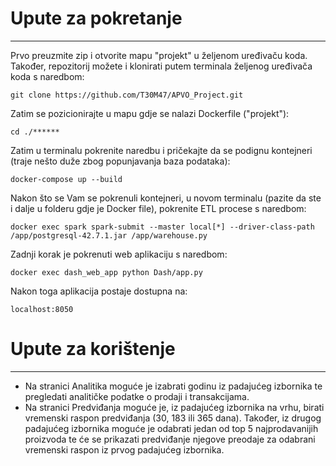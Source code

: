 <h1>Upute za pokretanje</h1>
<hr>
Prvo preuzmite zip i otvorite mapu "projekt" u željenom uređivaču koda.<br>
Također, repozitorij možete i klonirati putem terminala željenog uređivača koda s naredbom:
<br>

```
git clone https://github.com/T30M47/APVO_Project.git
```

Zatim se pozicionirajte u mapu gdje se nalazi Dockerfile ("projekt"):
```
cd ./******
```

Zatim u terminalu pokrenite naredbu i pričekajte da se podignu kontejneri (traje nešto duže zbog popunjavanja baza podataka):
```
docker-compose up --build
```
Nakon što se Vam se pokrenuli kontejneri, u novom terminalu (pazite da ste i dalje u folderu gdje je Docker file), pokrenite ETL procese s naredbom:
```
docker exec spark spark-submit --master local[*] --driver-class-path /app/postgresql-42.7.1.jar /app/warehouse.py
```
Zadnji korak je pokrenuti web aplikaciju s naredbom:
```
docker exec dash_web_app python Dash/app.py
```
Nakon toga aplikacija postaje dostupna na:
```
localhost:8050
```

<h1>Upute za korištenje</h1>
<hr>

- Na stranici Analitika moguće je izabrati godinu iz padajućeg izbornika te pregledati analitičke podatke o prodaji i transakcijama.
- Na stranici Predviđanja moguće je, iz padajućeg izbornika na vrhu, birati vremenski raspon predviđanja (30, 183 ili 365 dana). Također, iz drugog padajućeg izbornika moguće je odabrati jedan od top 5 najprodavanijih proizvoda te će se prikazati predviđanje njegove preodaje za odabrani vremenski raspon iz prvog padajućeg izbornika.

